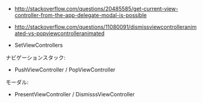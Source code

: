 - http://stackoverflow.com/questions/20485585/get-current-view-controller-from-the-app-delegate-modal-is-possible


- http://stackoverflow.com/questions/11080091/dismissviewcontrolleranimated-vs-popviewcontrolleranimated

- SetViewControllers



ナビゲーションスタック:
- PushViewController / PopViewController


モーダル:
- PresentViewController / DismisssViewController
